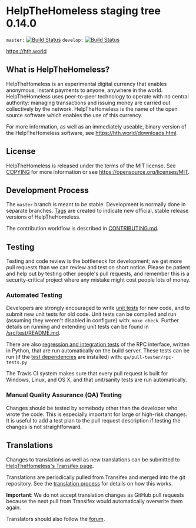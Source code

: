 HelpTheHomeless staging tree 0.14.0
===================================

`master:` [![Build Status](https://travis-ci.org/HTHcoin/hth.svg?branch=master)](https://travis-ci.org/HTHcoin/hth) `develop:` [![Build Status](https://travis-ci.org/HTHcoin/hth.svg?branch=develop)](https://travis-ci.org/HTHcoin/hth/branches)

https://hth.world


What is HelpTheHomeless?
------------------------

HelpTheHomeless is an experimental digital currency that enables anonymous, instant
payments to anyone, anywhere in the world. HelpTheHomeless uses peer-to-peer technology
to operate with no central authority: managing transactions and issuing money
are carried out collectively by the network. HelpTheHomeless is the name of the open
source software which enables the use of this currency.

For more information, as well as an immediately useable, binary version of
the HelpTheHomeless software, see https://hth.world/downloads.html.


License
-------

HelpTheHomeless is released under the terms of the MIT license. See [COPYING](COPYING) for more
information or see https://opensource.org/licenses/MIT.

Development Process
-------------------

The `master` branch is meant to be stable. Development is normally done in separate branches.
[Tags](https://github.com/HTHcoin/HTH/tags) are created to indicate new official,
stable release versions of HelpTheHomeless.

The contribution workflow is described in [CONTRIBUTING.md](CONTRIBUTING.md).

Testing
-------

Testing and code review is the bottleneck for development; we get more pull
requests than we can review and test on short notice. Please be patient and help out by testing
other people's pull requests, and remember this is a security-critical project where any mistake might cost people
lots of money.

### Automated Testing

Developers are strongly encouraged to write [unit tests](src/test/README.md) for new code, and to
submit new unit tests for old code. Unit tests can be compiled and run
(assuming they weren't disabled in configure) with: `make check`. Further details on running
and extending unit tests can be found in [/src/test/README.md](/src/test/README.md).

There are also [regression and integration tests](/qa) of the RPC interface, written
in Python, that are run automatically on the build server.
These tests can be run (if the [test dependencies](/qa) are installed) with: `qa/pull-tester/rpc-tests.py`

The Travis CI system makes sure that every pull request is built for Windows, Linux, and OS X, and that unit/sanity tests are run automatically.

### Manual Quality Assurance (QA) Testing

Changes should be tested by somebody other than the developer who wrote the
code. This is especially important for large or high-risk changes. It is useful
to add a test plan to the pull request description if testing the changes is
not straightforward.

Translations
------------

Changes to translations as well as new translations can be submitted to
[HelpTheHomeless's Transifex page](https://www.transifex.com/projects/p/dash/).

Translations are periodically pulled from Transifex and merged into the git repository. See the
[translation process](doc/translation_process.md) for details on how this works.

**Important**: We do not accept translation changes as GitHub pull requests because the next
pull from Transifex would automatically overwrite them again.

Translators should also follow the [forum](https://www.dash.org/forum/topic/dash-worldwide-collaboration.88/).
